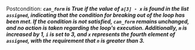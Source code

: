 Postcondition: ***`can_form` is True if the value of `a[3] - x` is found in the list `assigned`, indicating that the condition for breaking out of the loop has been met. If the condition is not satisfied, `can_form` remains unchanged, and no action is taken regarding the loop's execution. Additionally, `m` is increased by 1, `i` is set to 3, and `x` represents the fourth element of `assigned`, with the requirement that `n` is greater than 3.***